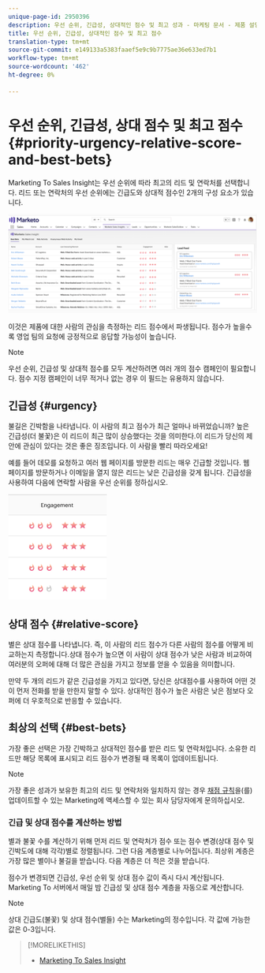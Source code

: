 ```yaml
---
unique-page-id: 2950396
description: 우선 순위, 긴급성, 상대적인 점수 및 최고 성과 - 마케팅 문서 - 제품 설명서
title: 우선 순위, 긴급성, 상대적인 점수 및 최고 점수
translation-type: tm+mt
source-git-commit: e149133a5383faaef5e9c9b7775ae36e633ed7b1
workflow-type: tm+mt
source-wordcount: '462'
ht-degree: 0%

---
```



# 우선 순위, 긴급성, 상대 점수 및 최고 점수 {#priority-urgency-relative-score-and-best-bets}

Marketing To Sales Insight는 우선 순위에 따라 최고의 리드 및 연락처를 선택합니다. 리드 또는 연락처의 우선 순위에는 긴급도와 상대적 점수인 2개의 구성 요소가 있습니다.

![](assets/one.png)

이것은 제품에 대한 사람의 관심을 측정하는 리드 점수에서 파생됩니다. 점수가 높을수록 영업 팀의 요청에 긍정적으로 응답할 가능성이 높습니다.

>[!NOTE]
>
>우선 순위, 긴급성 및 상대적 점수를 모두 계산하려면 여러 개의 점수 캠페인이 필요합니다.  점수 지정 캠페인이 너무 적거나 없는 경우 이 필드는 유용하지 않습니다.

## 긴급성 {#urgency}

불길은 긴박함을 나타냅니다. 이 사람의 최고 점수가 최근 얼마나 바뀌었습니까? 높은 긴급성(더 불꽃)은 이 리드이 최근 많이 상승했다는 것을 의미한다.이 리드가 당신의 제안에 관심이 있다는 것은 좋은 징조입니다. 이 사람을 빨리 따라오세요!

예를 들어 데모를 요청하고 여러 웹 페이지를 방문한 리드는 매우 긴급할 것입니다. 웹 페이지를 방문하거나 이메일을 열지 않은 리드는 낮은 긴급성을 갖게 됩니다. 긴급성을 사용하여 다음에 연락할 사람을 우선 순위를 정하십시오.

![](assets/two.png)

## 상대 점수 {#relative-score}

별은 상대 점수를 나타냅니다. 즉, 이 사람의 리드 점수가 다른 사람의 점수를 어떻게 비교하는지 측정합니다.상대 점수가 높으면 이 사람이 상대 점수가 낮은 사람과 비교하여 여러분의 오퍼에 대해 더 많은 관심을 가지고 정보를 얻을 수 있음을 의미합니다.

만약 두 개의 리드가 같은 긴급성을 가지고 있다면, 당신은 상대점수를 사용하여 어떤 것이 먼저 전화를 받을 만한지 말할 수 있다. 상대적인 점수가 높은 사람은 낮은 점보다 오퍼에 더 우호적으로 반응할 수 있습니다.

## 최상의 선택 {#best-bets}

가장 좋은 선택은 가장 긴박하고 상대적인 점수를 받은 리드 및 연락처입니다. 소유한 리드만 해당 목록에 표시되고 리드 점수가 변경될 때 목록이 업데이트됩니다.

>[!NOTE]
>
>가장 좋은 성과가 보유한 최고의 리드 및 연락처와 일치하지 않는 경우 [채점 규칙](../../../../../getting-started/quick-wins/simple-scoring.md)을(를) 업데이트할 수 있는 Marketing에 액세스할 수 있는 회사 담당자에게 문의하십시오.

### 긴급 및 상대 점수를 계산하는 방법

별과 불꽃 수를 계산하기 위해 먼저 리드 및 연락처가 점수 또는 점수 변경(상대 점수 및 긴박도에 대해 각각)별로 정렬됩니다. 그런 다음 계층별로 나누어집니다. 최상위 계층은 가장 많은 별이나 불길을 받습니다. 다음 계층은 더 적은 것을 받습니다.

점수가 변경되면 긴급성, 우선 순위 및 상대 점수 값이 즉시 다시 계산됩니다. Marketing To 서버에서 매일 밤 긴급성 및 상대 점수 계층을 자동으로 계산합니다.

>[!NOTE]
>
>상대 긴급도(불꽃) 및 상대 점수(별들) 수는 Marketing의 정수입니다. 각 값에 가능한 값은 0-3입니다.

>[!MORELIKETHIS]
>
>* [Marketing To Sales Insight](http://docs.marketo.com/display/docs/marketo+sales+insight)

